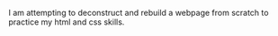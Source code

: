 I am attempting to deconstruct and rebuild a webpage from scratch to practice my html and css skills.
